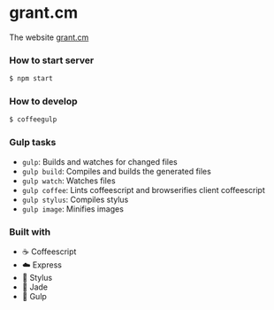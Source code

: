 grant.cm
==================

The website [grant.cm](http://grant.cm)

### How to start server

```sh
$ npm start
```

### How to develop

```sh
$ coffeegulp
```

### Gulp tasks

- `gulp`: Builds and watches for changed files
- `gulp build`: Compiles and builds the generated files
- `gulp watch`: Watches files
- `gulp coffee`: Lints coffeescript and browserifies client coffeescript
- `gulp stylus`: Compiles stylus
- `gulp image`: Minifies images

### Built with

- :coffee: Coffeescript
- :cloud: Express
- :lipstick: Stylus
- :gem: Jade
- :tropical_fish: Gulp
